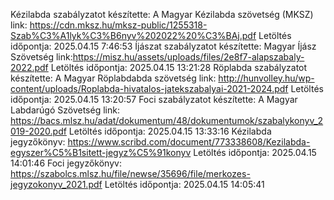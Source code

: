 Kézilabda szabályzatot készítette: A Magyar Kézilabda szövetség (MKSZ) link: https://cdn.mksz.hu/mksz-public/1255318-Szab%C3%A1lyk%C3%B6nyv%202022%20%C3%BAj.pdf      Letöltés időpontja: 2025.04.15 ‏‎7:46:53
Íjászat szabályzatot készítette:   Magyar Íjász Szövetség link:https://misz.hu/assets/uploads/files/2e8f7-alapszabaly-2022.pdf                                        Letöltés időpontja: 2025.04.15 13:21:28
Röplabda szabályzatot készítette: A Magyar Röplabdabda szövetség link: http://hunvolley.hu/wp-content/uploads/Roplabda-hivatalos-jatekszabalyai-2021-2024.pdf         Letöltés időpontja: 2025.04.15 13:20:57
Foci szabályzatot készítette: A Magyar Labdarúgó Szövetség link: https://bacs.mlsz.hu/adat/dokumentum/48/dokumentumok/szabalykonyv_2019-2020.pdf                      Letöltés időpontja: 2025.04.15 ‏‎13:33:16
Kézilabda jegyzőkönyv: https://www.scribd.com/document/773338608/Kezilabda-egyszer%C5%B1sitett-jegyz%C5%91konyv                                                       Letöltés időpontja: 2025.04.15 ‏‎‏‎14:01:46
Foci jegyzőkönyv: https://szabolcs.mlsz.hu/file/newse/35696/file/merkozes-jegyzokonyv_2021.pdf                                                                        Letöltés időpontja: 2025.04.15 14:05:41‏‎‏‎
